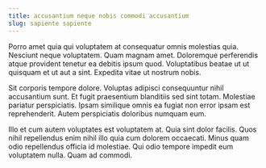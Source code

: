 ```yaml
---
title: accusantium neque nobis commodi accusantium
slug: sapiente sapiente
---
```


Porro amet quia qui voluptatem at consequatur omnis molestias quia. Nesciunt neque voluptatem. Quam magnam amet. Doloremque perferendis atque provident tenetur ea debitis ipsum quod. Voluptatibus beatae ut ut quisquam et ut aut a sint. Expedita vitae ut nostrum nobis.

Sit corporis tempore dolore. Voluptas adipisci consequuntur nihil accusantium sunt. Et fugit praesentium blanditiis sed sint totam. Molestiae pariatur perspiciatis. Ipsam similique omnis ea fugiat non error ipsam est reprehenderit. Autem perspiciatis doloribus numquam eum.

Illo et cum autem voluptates est voluptatem at. Quia sint dolor facilis. Quos nihil repellendus enim nihil illo quia cum dolorem occaecati. Minus quam odio repellendus officia id molestiae. Qui odio tempore impedit eum voluptatem nulla. Quam ad commodi.
